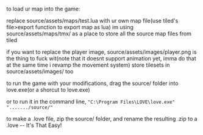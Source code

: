 to load ur map into the game:

replace source/assets/maps/test.lua with ur own map file(use tiled's file>export function to export map as lua)
im using source/assets/maps/tmx/ as a place to store all the source map files from tiled

if you want to replace the player image, source/assets/images/player.png is the thing to fuck wit(note that it doesnt support animation yet, imma do that at the same time i revamp the movement system)
store tilesets in source/assets/images/ too

to run the game with your modifications, drag the source/ folder into love.exe(or a shorcut to love.exe)

or to run it in the command line, `"C:\Program Files\LOVE\love.exe" "......./source/"`

to make a .love file, zip the source/ folder, and rename the resulting .zip to a .love -- It's That Easy!
